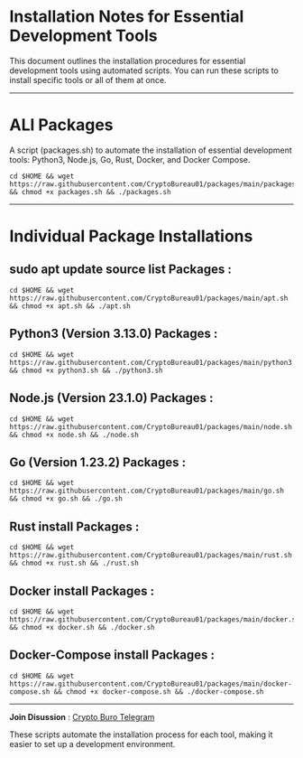 # Installation Notes for Essential Development Tools

  This document outlines the installation procedures for essential development tools using automated scripts. You can run these scripts to install specific tools or all of them at once.

__________________________________________________________________________________________________________________________________________


# ALl Packages
  A script (packages.sh) to automate the installation of essential development tools: Python3, Node.js, Go, Rust, Docker, and Docker Compose.

  ```
  cd $HOME && wget https://raw.githubusercontent.com/CryptoBureau01/packages/main/packages.sh && chmod +x packages.sh && ./packages.sh
  ```

__________________________________________________________________________________________________________________________________________



# Individual Package Installations

  ## sudo apt update source list Packages :

  ```
  cd $HOME && wget https://raw.githubusercontent.com/CryptoBureau01/packages/main/apt.sh && chmod +x apt.sh && ./apt.sh
  ```


  ## Python3 (Version 3.13.0) Packages :

  ```
  cd $HOME && wget https://raw.githubusercontent.com/CryptoBureau01/packages/main/python3.sh && chmod +x python3.sh && ./python3.sh
  ```


  ## Node.js (Version 23.1.0) Packages :

  ```
  cd $HOME && wget https://raw.githubusercontent.com/CryptoBureau01/packages/main/node.sh && chmod +x node.sh && ./node.sh
  ```


  ## Go (Version 1.23.2) Packages :

  ```
  cd $HOME && wget https://raw.githubusercontent.com/CryptoBureau01/packages/main/go.sh && chmod +x go.sh && ./go.sh
  ```


  ## Rust install Packages :

  ```
  cd $HOME && wget https://raw.githubusercontent.com/CryptoBureau01/packages/main/rust.sh && chmod +x rust.sh && ./rust.sh
  ```


  ## Docker install Packages :

  ```
  cd $HOME && wget https://raw.githubusercontent.com/CryptoBureau01/packages/main/docker.sh && chmod +x docker.sh && ./docker.sh
  ```


  ## Docker-Compose install Packages :

  ```
  cd $HOME && wget https://raw.githubusercontent.com/CryptoBureau01/packages/main/docker-compose.sh && chmod +x docker-compose.sh && ./docker-compose.sh
  ```


__________________________________________________________________________________________________________________________________________

**Join Disussion** : [Crypto Buro Telegram](https://t.me/CryptoBureau01)

These scripts automate the installation process for each tool, making it easier to set up a development environment.


















